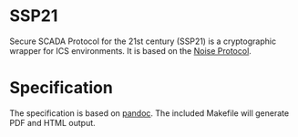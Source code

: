 SSP21
======

Secure SCADA Protocol for the 21st century (SSP21) is a cryptographic wrapper for ICS environments. It is based on the [Noise Protocol](http://noiseprotocol.org/).

Specification
==============

The specification is based on [pandoc](http://pandoc.org/). The included Makefile will generate PDF and HTML output.
